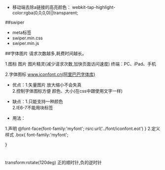 - 移动端去除a链接的高亮颜色：
webkit-tap-highlight-color:rgba(0,0,0,0)||transparent;

##swiper
- meta标签
- swiper.min.css
- swiper.min.js

##字体图片
请求次数越多,耗费时间越长。

1.图标   图片   图片精灵(减少请求次数,加快页面访问速度)
终端：PC、iPad、手机

2.字体图标  www.iconfont.cn(阿里巴巴字体库)

- 优点：1.矢量图片  放大缩小不会失真   
		2.控制字体图标方便  颜色、大小(在css中跟使用文字一样)

- 缺点：1.只能支持一种颜色  
		2.IE6-7不能用块标签

- 用法：
> 
 1.声明
 @font-face{font-family:'myfont';
	rsrc:url('../font/iconfont.eot')
 }
 2.定义样式
 .box{
 	font-family:'myfont';
	
 }


# 









 transform:rotate(120deg)  正的顺时针,负的逆时针

























